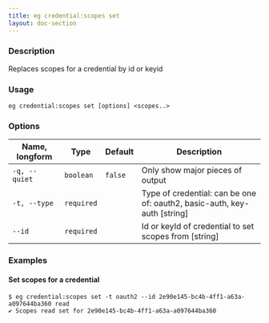 ```yaml
---
title: eg credential:scopes set
layout: doc-section
---
```


### Description

Replaces scopes for a credential by id or keyid

### Usage

```shell
eg credential:scopes set [options] <scopes..>
```

### Options

| Name, longform | Type       | Default | Description                                                               |
| ---            | ---        | ---     | ---                                                                       |
| `-q, --quiet`  | `boolean`  | `false` | Only show major pieces of output                                          |
| `-t, --type`   | `required` |         | Type of credential: can be one of: oauth2, basic-auth, key-auth  [string] |
| `--id`         | `required` |         | Id or keyId of credential to set scopes from [string]                  |

### Examples

#### Set scopes for a credential

```shell
$ eg credential:scopes set -t oauth2 --id 2e90e145-bc4b-4ff1-a63a-a097644ba360 read
✔ Scopes read set for 2e90e145-bc4b-4ff1-a63a-a097644ba360
```
